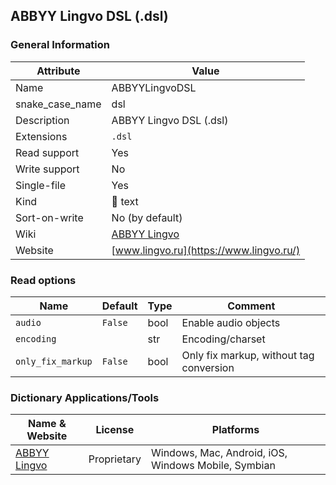 
## ABBYY Lingvo DSL (.dsl) ##

### General Information ###
Attribute | Value
--------- | -------
Name | ABBYYLingvoDSL
snake_case_name | dsl
Description | ABBYY Lingvo DSL (.dsl)
Extensions | `.dsl`
Read support | Yes
Write support | No
Single-file | Yes
Kind | 📝 text
Sort-on-write | No (by default)
Wiki | [ABBYY Lingvo](https://ru.wikipedia.org/wiki/ABBYY_Lingvo)
Website | [www.lingvo.ru](https://www.lingvo.ru/)


### Read options ###
Name | Default | Type | Comment
---- | ------- | ---- | -------
`audio` | `False` | bool | Enable audio objects
`encoding` |  | str | Encoding/charset
`only_fix_markup` | `False` | bool | Only fix markup, without tag conversion




### Dictionary Applications/Tools ###
Name & Website | License | Platforms
-------------- | ------- | ---------
[ABBYY Lingvo](https://www.lingvo.ru/) | Proprietary | Windows, Mac, Android, iOS, Windows Mobile, Symbian
